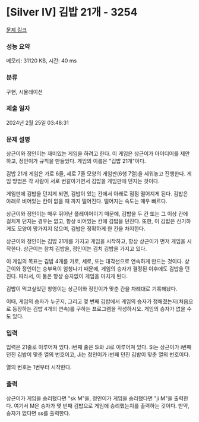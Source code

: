 # [Silver IV] 김밥 21개 - 3254 

[문제 링크](https://www.acmicpc.net/problem/3254) 

### 성능 요약

메모리: 31120 KB, 시간: 40 ms

### 분류

구현, 시뮬레이션

### 제출 일자

2024년 2월 25일 03:48:31

### 문제 설명

<p>상근이와 정인이는 재미있는 게임을 하려고 한다. 이 게임은 상근이가 아이디어를 제안하고, 정인이가 규칙을 만들었다. 게임의 이름은 "깁밥 21개"이다.</p>

<p>김밥 21개 게임은 가로 6줄, 세로 7줄 모양의 게임판(6행 7열)을 세워놓고 진행한다. 게임 방법은 각 사람이 서로 번갈아가면서 김밥을 게임판에 던지는 것이다. </p>

<p>게임판에 김밥을 던지게 되면, 김밥이 있는 칸에서 아래로 점점 떨어지게 된다. 김밥은 아래로 비어있는 칸이 없을 때 까지 떨어진다. 떨어지는 속도는 매우 빠르다.</p>

<p>상근이와 정인이는 매우 뛰어난 플레이어이기 때문에, 김밥을 두 칸 또는 그 이상 칸에 걸치게 던지는 경우는 없고, 항상 비어있는 칸에 김밥을 던진다. 또한, 이 김밥은 신기하게도 모양이 망가지지 않으며, 김밥은 정확하게 한 칸을 차지한다.</p>

<p>상근이와 정인이는 김밥 21개를 가지고 게임을 시작하고, 항상 상근이가 먼저 게임을 시작한다. 상근이는 참치 김밥을, 정인이는 김치 김밥을 가지고 있다.</p>

<p>이 게임의 목표는 김밥 4개를 가로, 세로, 또는 대각선으로 연속하게 만드는 것이다. 상근이와 정인이는 승부욕이 엄청나기 때문에, 게임의 승자가 결정된 이후에도 김밥을 던진다. 따라서, 이 둘은 항상 승자없이 게임을 마치게 된다.</p>

<p>김밥이 먹고싶었던 창영이는 상근이와 정인이가 맞춘 칸을 차례대로 기록해놨다.</p>

<p>이때, 게임의 승자가 누군지, 그리고 몇 번째 김밥에서 게임의 승자가 정해졌는지(처음으로 등장하는 김밥 4개의 연속)를 구하는 프로그램을 작성하시오. 게임의 승자가 없을 수도 있다.</p>

### 입력 

 <p>입력은 21줄로 이루어져 있다. i번째 줄은 Si와 Ji로 이루어져 있다. Si는 상근이가 i번째 던진 김밥이 맞춘 열의 번호이고, Ji는 정인이가 i번째 던진 김밥이 맞춘 열의 번호이다.</p>

<p>열의 번호는 1번부터 시작한다.</p>

### 출력 

 <p>상근이가 게임을 승리했다면 "sk M"을, 정인이가 게임을 승리했다면 "ji M"을 출력한다. 여기서 M은 승자가 몇 번째 김밥으로 게임에 승리했는지를 출력하는 것이다. 만약, 승자가 없다면 ss를 출력한다.</p>

